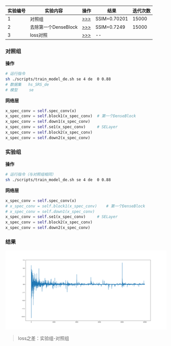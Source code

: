 | 实验编号 | 实验内容             | 操作           | 结果      | 迭代次数 |
| -------- | -------------------- | -------------- | --------- | -- |
| 1        | 对照组               | [>>>](#对照组) | SSIM=0.70201 | 15000 |
| 2        | 去除第一个DenseBlock | [>>>](#实验组) | SSIM=0.7249 | 15000 |
| 3        | loss对照             | [>>>](#结果)   | --        | |

### 对照组

**操作**

```sh
# 运行指令
sh ./scripts/train_model_de.sh se 4 de  0 0.88
# 数据集	hs_SRS_de
# 模型	 se
```

**网络层**

```python
x_spec_conv = self.spec_conv(x)
x_spec_conv = self.block1(x_spec_conv)	# 第一个DenseBlock
x_spec_conv = self.down1(x_spec_conv)
x_spec_conv = self.se1(x_spec_conv)		# SELayer
x_spec_conv = self.block2(x_spec_conv)
x_spec_conv = self.down2(x_spec_conv)
```

### 实验组

**操作**

```sh
# 运行指令（与对照组相同）
sh ./scripts/train_model_de.sh se 4 de  0 0.88
```

**网络层**

```python
x_spec_conv = self.spec_conv(x)
# x_spec_conv = self.block1(x_spec_conv)	# 第一个DenseBlock
# x_spec_conv = self.down1(x_spec_conv)
x_spec_conv = self.se1(x_spec_conv)		# SELayer
x_spec_conv = self.block2(x_spec_conv)
x_spec_conv = self.down2(x_spec_conv)
```

### 结果

![lossdiff](./images/lossdiff.png)

> loss之差：实验组-对照组

